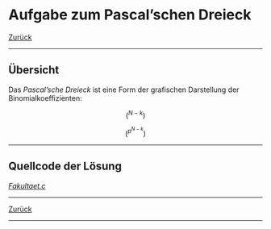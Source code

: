 # Aufgabe zum Pascal’schen Dreieck

[Zurück](./../Exercises.md)

---

## Übersicht

Das *Pascal’sche Dreieck* ist eine Form der grafischen Darstellung der Binomialkoeffizienten:

$$\left( ^{N-k} \right)$$



$$\left( ^p^{N-k} \right)$$



---

## Quellcode der Lösung

[*Fakultaet.c*](./PascalTriangle.c)

---

[Zurück](./../Exercises.md)

---
